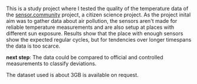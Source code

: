 This is a study project where I tested the quality of the temperature data of the [sensor.community](https://sensor.community/de/) project, a citizen science project. As the project inital aim was to gather data about air pollution, the sensors aren't made for reliable temperature measurements and are also setup at places with different sun exposure. Results show that the place with enough sensors show the expected regular cycles, but for tendencies over longer timespans the data is too scarce.

**next step**: The data could be compared to official and controlled measurements to classify deviations.

The dataset used is about 3GB is available on request.
